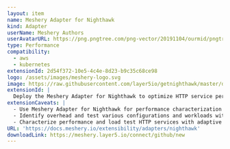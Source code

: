 ```yaml
---
layout: item
name: Meshery Adapter for Nighthawk
kind: Adapter
userName: Meshery Authors
userAvatarURL: https://png.pngtree.com/png-vector/20191104/ourmid/pngtree-businessman-avatar-cartoon-style-png-image_1953664.jpg
type: Performance
compatibility: 
  - aws
  - kubernetes
extensionId: 2d54f372-10e5-4c4e-8d23-b9c35c68ce98
logo: /assets/images/meshery-logo.svg
image: https://raw.githubusercontent.com/layer5io/getnighthawk/master/docs/assets/images/logos/nighthawk/icon/nighthawk-logo.svg
extensionId: |
  Deploy the Meshery Adapter for Nighthawk to optimize HTTP service performance testing with adaptive load control and Layer 7 testing capabilities.
extensionCaveats: |
  - Use Meshery Adapter for Nighthawk for performance characterization and load testing of HTTP services.
  - Identify overhead and test various configurations and workloads with Meshery Adapter for Nighthawk.
  - Characterize performance and load test HTTP services with adaptive load controllers supporting HTTP/HTTPS/HTTP2 protocols.
URL: 'https://docs.meshery.io/extensibility/adapters/nighthawk'
downloadLink: https://meshery.layer5.io/connect/github/new
---
```

